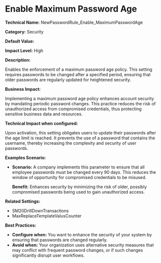 # Enable Maximum Password Age

**Technical Name:** NewPasswordRule_Enable_MaximumPasswordAge

**Category:** Security

**Default Value:**

**Impact Level:** High

**Description:**

Enables the enforcement of a maximum password age policy. This setting requires passwords to be changed after a specified period, ensuring that older passwords are regularly updated for heightened security.

**Business Impact:**

Implementing a maximum password age policy enhances account security by mandating periodic password changes. This practice reduces the risk of unauthorized access from compromised credentials, thus protecting sensitive business data and resources.

**Technical Impact when configured:**

Upon activation, this setting obligates users to update their passwords after the age limit is reached. It prevents the use of a password that contains the username, thereby increasing the complexity and security of user passwords.

**Examples Scenario:**

- **Scenario:** A company implements this parameter to ensure that all employee passwords must be changed every 90 days. This reduces the window of opportunity for compromised credentials to be misused.
  
  **Benefit:** Enhances security by minimizing the risk of older, possibly compromised passwords being used to gain unauthorized access.

**Related Settings:**

- SM20DrillDownTransactions
- MaxReplaceTemplateValusCounter

**Best Practices:** 

- **Configure when:** You want to enhance the security of your system by ensuring that passwords are changed regularly.
- **Avoid when:** Your organization uses alternative security measures that may conflict with frequent password changes, or if such changes significantly disrupt user workflows.